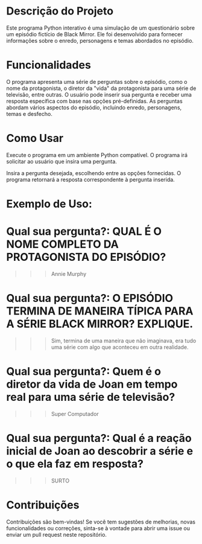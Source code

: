 # Descrição do Projeto

Este programa Python interativo é uma simulação de um questionário sobre um episódio fictício de Black Mirror. Ele foi desenvolvido para fornecer informações sobre o enredo, personagens e temas abordados no episódio.

# Funcionalidades
O programa apresenta uma série de perguntas sobre o episódio, como o nome da protagonista, o diretor da "vida" da protagonista para uma série de televisão, entre outras.
O usuário pode inserir sua pergunta e receber uma resposta específica com base nas opções pré-definidas.
As perguntas abordam vários aspectos do episódio, incluindo enredo, personagens, temas e desfecho.

# Como Usar

Execute o programa em um ambiente Python compatível.
O programa irá solicitar ao usuário que insira uma pergunta.

Insira a pergunta desejada, escolhendo entre as opções fornecidas.
O programa retornará a resposta correspondente à pergunta inserida.

# Exemplo de Uso:

# Qual sua pergunta?: QUAL É O NOME COMPLETO DA PROTAGONISTA DO EPISÓDIO?
>>> Annie Murphy

# Qual sua pergunta?: O EPISÓDIO TERMINA DE MANEIRA TÍPICA PARA A SÉRIE BLACK MIRROR? EXPLIQUE.
>>> Sim, termina de uma maneira que não imaginava, era tudo uma série com algo que aconteceu em outra realidade.

# Qual sua pergunta?: Quem é o diretor da vida de Joan em tempo real para uma série de televisão?
>>> Super Computador

# Qual sua pergunta?: Qual é a reação inicial de Joan ao descobrir a série e o que ela faz em resposta?
>>> SURTO

# Contribuições
Contribuições são bem-vindas! Se você tem sugestões de melhorias, novas funcionalidades ou correções, sinta-se à vontade para abrir uma issue ou enviar um pull request neste repositório.

